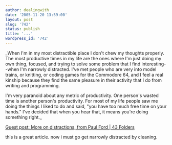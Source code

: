 ```yaml
---
author: dealingwith
date: '2005-11-20 13:59:00'
layout: post
slug: '742'
status: publish
title: '...'
wordpress_id: '742'
---
```


_When I'm in my most distractible place I don't chew my thoughts properly. The
most productive times in my life are the ones where I'm just doing my own
thing, focused, and trying to solve some problem that I find interesting--when
I'm narrowly distracted. I've met people who are very into model trains, or
knitting, or coding games for the Commodore 64, and I feel a real kinship
because they find the same pleasure in their activity that I do from writing
and programming.

I'm very paranoid about any metric of productivity. One person's wasted time
is another person's productivity. For most of my life people saw me doing the
things I liked to do and said, "you have too much free time on your hands."
I've decided that when you hear that, it means you're doing something right._

[Guest post: More on distractions, from Paul Ford | 43 Folders][1]

this is a great article. now i must go get narrowly distracted by cleaning.

   [1]: http://www.43folders.com/2005/10/24/paul-ford-distractions/

